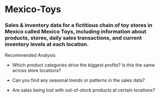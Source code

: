 # Mexico-Toys

### Sales & inventory data for a fictitious chain of toy stores in Mexico called Mexico Toys, including information about products, stores, daily sales transactions, and current inventory levels at each location.

Recommended Analysis

- Which product categories drive the biggest profits? Is this the same across store locations?

- Can you find any seasonal trends or patterns in the sales data?

- Are sales being lost with out-of-stock products at certain locations?

